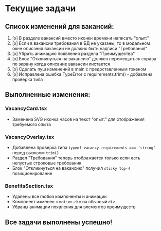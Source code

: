 # Текущие задачи

## Список изменений для вакансий:

1. [x] В разделе вакансий вместо иконки времени написать "опыт:"
2. [x] Если в вакансии требования в БД не указаны, то в модальном окне описания вакансии не должно быть надписи "Требования"
3. [x] Убрать анимацию появления раздела "Преимущества"
4. [x] Блок "Откликнуться на вакансию" должен перемещаться справа по экрану когда описание вакансии листается
5. [x] Сделать пуш изменений в main с предоставленным токеном
6. [x] Исправлена ошибка TypeError с requirements.trim() - добавлена проверка типа

## Выполненные изменения:

### VacancyCard.tsx
- Заменена SVG иконка часов на текст "опыт:" для отображения требуемого опыта

### VacancyOverlay.tsx
- Добавлена проверка типа `typeof vacancy.requirements === 'string'` перед вызовом `trim()`
- Раздел "Требования" теперь отображается только если есть непустые строковые требования
- Блок "Откликнуться на вакансию" получил `sticky top-4` позиционирование

### BenefitsSection.tsx
- Удалены все motion компоненты и анимации
- Компонент изменен с `motion.div` на обычный `div`
- Убраны анимации появления для элементов преимуществ

## Все задачи выполнены успешно!
